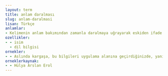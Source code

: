 ```yaml
---
layout: term
title: anlam daralması
slug: anlam-daralmasi
lisan: Türkçe
anlamlar:
- Kelimenin anlam bakımından zamanla daralmaya uğrayarak eskiden ifade ettiği anlamın sadece bir bölümünü anlatır duruma gelmesi
ozellikler:
- - isim
  - dil bilgisi
ornekler:
- - Aslında kargaşa, bu bilgileri uygulama alanına geçirdiğinizde, yani kelimede anlam daralması mı, özelleşme mi olduğunu tespit etmeye kalktığınızda tam olarak kendisini belli eder.
orneklerkaynak:
- - Hülya Arslan Erol
---
```

